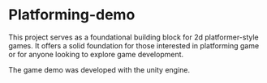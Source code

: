 # Platforming-demo
This project serves as a foundational building block for 2d platformer-style games. It offers a solid foundation for those interested in platforming game or for anyone looking to explore game development. 

The game demo was developed with the unity engine.
